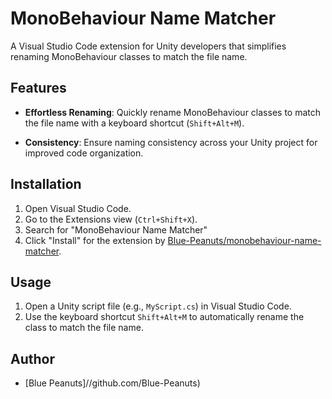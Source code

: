 # MonoBehaviour Name Matcher

A Visual Studio Code extension for Unity developers that simplifies renaming MonoBehaviour classes to match the file name.

## Features

- **Effortless Renaming**: Quickly rename MonoBehaviour classes to match the file name with a keyboard shortcut (`Shift+Alt+M`).

- **Consistency**: Ensure naming consistency across your Unity project for improved code organization.

## Installation

1. Open Visual Studio Code.
2. Go to the Extensions view (`Ctrl+Shift+X`).
3. Search for "MonoBehaviour Name Matcher"
4. Click "Install" for the extension by [Blue-Peanuts/monobehaviour-name-matcher](https://github.com/Blue-Peanuts/monobehaviour-name-matcher).

## Usage

1. Open a Unity script file (e.g., `MyScript.cs`) in Visual Studio Code.
2. Use the keyboard shortcut `Shift+Alt+M` to automatically rename the class to match the file name.

## Author

- [Blue Peanuts]//github.com/Blue-Peanuts)
